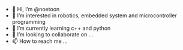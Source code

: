 - 👋 Hi, I’m @noetoon
- 👀 I’m interested in robotics, embedded system and microcontroller programming
- 🌱 I’m currently learning c++ and python
- 💞️ I’m looking to collaborate on ...
- 📫 How to reach me ...

<!---
noetoon/noetoon is a ✨ special ✨ repository because its `README.md` (this file) appears on your GitHub profile.
You can click the Preview link to take a look at your changes.
--->
